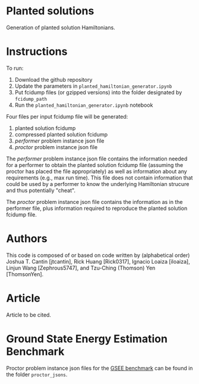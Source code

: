 # Planted solutions
Generation of planted solution Hamiltonians.

# Instructions
To run:

1. Download the github repository
2. Update the parameters in `planted_hamiltonian_generator.ipynb`
3. Put fcidump files (or gzipped versions) into the folder designated by `fcidump_path` 
4. Run the `planted_hamiltonian_generator.ipynb` notebook

Four files per input fcidump file will be generated:
1. planted solution fcidump
2. compressed planted solution fcidump
3. *performer* problem instance json file
4. *proctor* problem instance json file

The *performer* problem instance json file contains the information needed for a performer to obtain the planted solution fcidump file (assuming the proctor has placed the file appropriately) as well as information about any requirements (e.g., max run time). This file does not contain information that could be used by a performer to know the underlying Hamiltonian strucure and thus potentially "cheat".

The *proctor* problem instance json file contains the information as in the performer file, plus information required to reproduce the planted solution fcidump file. 

# Authors
This code is composed of or based on code written by (alphabetical order) Joshua T. Cantin [jtcantin], Rick Huang [Rick0317], Ignacio Loaiza [iloaiza],   Linjun Wang [Zephrous5747], and Tzu-Ching (Thomson) Yen [ThomsonYen].

# Article
Article to be cited.

# Ground State Energy Estimation Benchmark
Proctor problem instance json files for the [GSEE benchmark](https://github.com/isi-usc-edu/qb-gsee-benchmark) can be found in the folder `proctor_jsons`.

